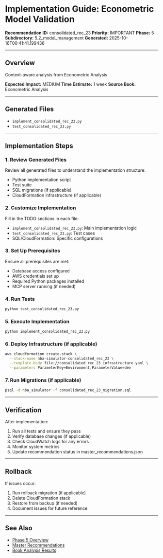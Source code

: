 # Implementation Guide: Econometric Model Validation

**Recommendation ID:** consolidated_rec_23
**Priority:** IMPORTANT
**Phase:** 5
**Subdirectory:** 5.2_model_management
**Generated:** 2025-10-16T00:41:41.199436

---

## Overview

Context-aware analysis from Econometric Analysis

**Expected Impact:** MEDIUM
**Time Estimate:** 1 week
**Source Book:** Econometric Analysis

---

## Generated Files

- `implement_consolidated_rec_23.py`
- `test_consolidated_rec_23.py`

---

## Implementation Steps

### 1. Review Generated Files

Review all generated files to understand the implementation structure:
- Python implementation script
- Test suite
- SQL migrations (if applicable)
- CloudFormation infrastructure (if applicable)

### 2. Customize Implementation

Fill in the TODO sections in each file:
- `implement_consolidated_rec_23.py`: Main implementation logic
- `test_consolidated_rec_23.py`: Test cases
- SQL/CloudFormation: Specific configurations

### 3. Set Up Prerequisites

Ensure all prerequisites are met:
- Database access configured
- AWS credentials set up
- Required Python packages installed
- MCP server running (if needed)

### 4. Run Tests

```bash
python test_consolidated_rec_23.py
```

### 5. Execute Implementation

```bash
python implement_consolidated_rec_23.py
```

### 6. Deploy Infrastructure (if applicable)

```bash
aws cloudformation create-stack \
  --stack-name nba-simulator-consolidated_rec_23 \
  --template-body file://consolidated_rec_23_infrastructure.yaml \
  --parameters ParameterKey=Environment,ParameterValue=dev
```

### 7. Run Migrations (if applicable)

```bash
psql -d nba_simulator -f consolidated_rec_23_migration.sql
```

---

## Verification

After implementation:
1. Run all tests and ensure they pass
2. Verify database changes (if applicable)
3. Check CloudWatch logs for any errors
4. Monitor system metrics
5. Update recommendation status in master_recommendations.json

---

## Rollback

If issues occur:
1. Run rollback migration (if applicable)
2. Delete CloudFormation stack
3. Restore from backup (if needed)
4. Document issues for future reference

---

## See Also

- [Phase 5 Overview](/Users/ryanranft/nba-simulator-aws/docs/phases/phase_5/)
- [Master Recommendations](/Users/ryanranft/nba-mcp-synthesis/analysis_results/master_recommendations.json)
- [Book Analysis Results](/Users/ryanranft/nba-mcp-synthesis/analysis_results/)
